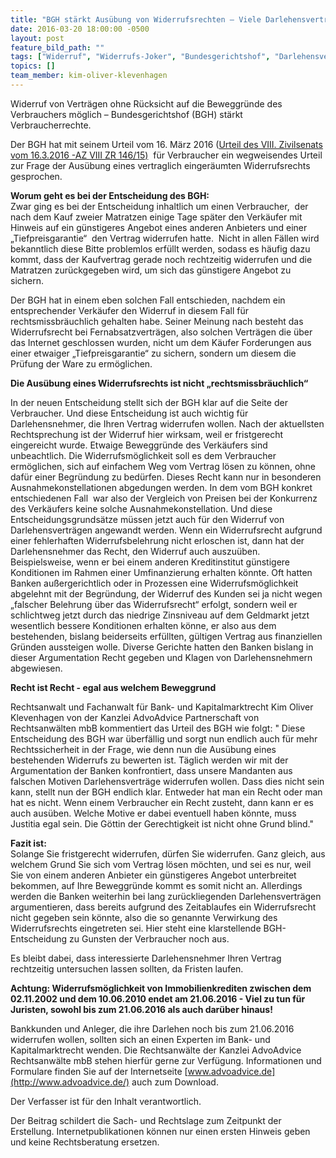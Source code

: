 ```yaml
---
title: "BGH stärkt Ausübung von Widerrufsrechten – Viele Darlehensverträge betroffen  "
date: 2016-03-20 18:00:00 -0500
layout: post
feature_bild_path: ""
tags: ["Widerruf", "Widerrufs-Joker", "Bundesgerichtshof", "Darlehensvertrag", "Darlehensverträge", "Rechtsmissbrauch", "BGH", "Entscheidung", "Ausübung", "Klevenhagen", "Rechtsanwalt", "AdvoAdvice", "VIII ZR 146/15"]
topics: []
team_member: kim-oliver-klevenhagen
---
```


Widerruf von Verträgen ohne Rücksicht auf die Beweggründe des Verbrauchers möglich – Bundesgerichtshof (BGH) stärkt Verbraucherrechte.

Der BGH hat mit seinem Urteil vom 16. März 2016 ([Urteil des VIII. Zivilsenats vom 16.3.2016 -AZ VIII ZR 146/15)](http://juris.bundesgerichtshof.de/cgi-bin/rechtsprechung/document.py?Gericht=bgh&Art=pm&Datum=2016&Sort=3&nr=74052&linked=urt&Blank=1&file=dokument.pdf "Link: http://juris.bundesgerichtshof.de/cgi-bin/rechtsprechung/document.py?Gericht=bgh&Art=pm&Datum=2016&Sort=3&nr=74052&linked=urt&Blank=1&file=dokument.pdf") &nbsp;für Verbraucher ein wegweisendes Urteil zur Frage der Ausübung eines vertraglich eingeräumten Widerrufsrechts gesprochen.

**Worum geht es bei der Entscheidung des BGH:**  
 Zwar ging es bei der Entscheidung inhaltlich um einen Verbraucher, &nbsp;der nach dem Kauf zweier Matratzen einige Tage später den Verkäufer mit Hinweis auf ein günstigeres Angebot eines anderen Anbieters und einer „Tiefpreisgarantie“ &nbsp;den Vertrag widerrufen hatte. &nbsp;Nicht in allen Fällen wird bekanntlich diese Bitte problemlos erfüllt werden, sodass es häufig dazu kommt, dass der Kaufvertrag gerade noch rechtzeitig widerrufen und die Matratzen zurückgegeben wird, um sich das günstigere Angebot zu sichern.

Der BGH hat in einem eben solchen Fall entschieden, nachdem ein entsprechender Verkäufer den Widerruf in diesem Fall für rechtsmissbräuchlich gehalten habe. Seiner Meinung nach besteht das Widerrufsrecht bei Fernabsatzverträgen, also solchen Verträgen die über das Internet geschlossen wurden, nicht um dem Käufer Forderungen aus einer etwaiger „Tiefpreisgarantie“ zu sichern, sondern um diesem die Prüfung der Ware zu ermöglichen.

**Die Ausübung eines Widerrufsrechts ist nicht „rechtsmissbräuchlich“**

In der neuen Entscheidung stellt sich der BGH klar auf die Seite der Verbraucher. Und diese Entscheidung ist auch wichtig für Darlehensnehmer, die Ihren Vertrag widerrufen wollen. Nach der aktuellsten Rechtsprechung ist der Widerruf hier wirksam, weil er fristgerecht eingereicht wurde. Etwaige Beweggründe des Verkäufers sind unbeachtlich. Die Widerrufsmöglichkeit soll es dem Verbraucher ermöglichen, sich auf einfachem Weg vom Vertrag lösen zu können, ohne dafür einer Begründung zu bedürfen. Dieses Recht kann nur in besonderen Ausnahmekonstellationen abgedungen werden. In dem vom BGH konkret entschiedenen Fall &nbsp;war also der Vergleich von Preisen bei der Konkurrenz des Verkäufers keine solche Ausnahmekonstellation. Und diese Entscheidungsgrundsätze müssen jetzt auch für den Widerruf von Darlehensverträgen angewandt werden. Wenn ein Widerrufsrecht aufgrund einer fehlerhaften Widerrufsbelehrung nicht erloschen ist, dann hat der Darlehensnehmer das Recht, den Widerruf auch auszuüben. Beispielsweise, wenn er bei einem anderen Kreditinstitut günstigere Konditionen im Rahmen einer Umfinanzierung erhalten könnte. Oft hatten Banken außergerichtlich oder in Prozessen eine Widerrufsmöglichkeit abgelehnt mit der Begründung, der Widerruf des Kunden sei ja nicht wegen „falscher Belehrung über das Widerrufsrecht“ erfolgt, sondern weil er schlichtweg jetzt durch das niedrige Zinsniveau auf dem Geldmarkt jetzt wesentlich bessere Konditionen erhalten könne, er also aus dem bestehenden, bislang beiderseits erfüllten, gültigen Vertrag aus finanziellen Gründen aussteigen wolle. Diverse Gerichte hatten den Banken bislang in dieser Argumentation Recht gegeben und Klagen von Darlehensnehmern abgewiesen.

**Recht ist Recht - egal aus welchem Beweggrund**

Rechtsanwalt und Fachanwalt für Bank- und Kapitalmarktrecht Kim Oliver Klevenhagen von der Kanzlei AdvoAdvice Partnerschaft von Rechtsanwälten mbB kommentiert das Urteil des BGH wie folgt: " Diese Entscheidung des BGH war überfällig und sorgt nun endlich auch für mehr Rechtssicherheit in der Frage, wie denn nun die Ausübung eines bestehenden Widerrufs zu bewerten ist. Täglich werden wir mit der Argumentation der Banken konfrontiert, dass unsere Mandanten aus falschen Motiven Darlehensverträge widerrufen wollen. Dass dies nicht sein kann, stellt nun der BGH endlich klar. Entweder hat man ein Recht oder man hat es nicht. Wenn&nbsp;einem Verbraucher&nbsp;ein Recht zusteht, dann kann er es auch ausüben. Welche Motive er dabei eventuell haben könnte, muss Justitia egal sein. Die Göttin der Gerechtigkeit ist nicht ohne Grund blind."

**Fazit ist:**  
 Solange Sie fristgerecht widerrufen, dürfen Sie widerrufen. Ganz gleich, aus welchem Grund Sie sich vom Vertrag lösen möchten, und sei es nur, weil Sie von einem anderen Anbieter ein günstigeres Angebot unterbreitet bekommen, auf Ihre Beweggründe kommt es somit nicht an. Allerdings werden die Banken weiterhin bei lang zurückliegenden Darlehensverträgen argumentieren, dass bereits aufgrund des Zeitablaufes ein Widerrufsrecht nicht gegeben sein könnte, also die so genannte Verwirkung des Widerrufsrechts eingetreten sei. Hier steht eine klarstellende BGH-Entscheidung zu Gunsten der Verbraucher noch aus.

Es bleibt dabei, dass interessierte Darlehensnehmer Ihren Vertrag rechtzeitig untersuchen lassen sollten, da Fristen laufen.

**Achtung: Widerrufsmöglichkeit von Immobilienkrediten zwischen dem 02.11.2002 und dem 10.06.2010 endet am 21.06.2016 - Viel zu tun für Juristen, sowohl bis zum 21.06.2016 als auch darüber hinaus!**

Bankkunden und Anleger, die ihre Darlehen noch bis zum 21.06.2016 widerrufen wollen, sollten sich an einen Experten im Bank- und Kapitalmarktrecht wenden. Die Rechtsanwälte der Kanzlei AdvoAdvice Rechtsanwälte mbB stehen hierfür gerne zur Verfügung. Informationen und Formulare finden Sie auf der Internetseite [www.advoadvice.de](http://www.advoadvice.de/) auch zum Download.

Der Verfasser ist für den Inhalt verantwortlich.

 Der Beitrag schildert die Sach- und Rechtslage zum Zeitpunkt der Erstellung. Internetpublikationen können nur einen ersten Hinweis geben und keine Rechtsberatung ersetzen.
